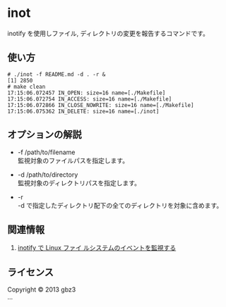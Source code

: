 inot
====
inotify を使用しファイル, ディレクトリの変更を報告するコマンドです。  

使い方
------

```
# ./inot -f README.md -d . -r &
[1] 2850
# make clean
17:15:06.072457 IN_OPEN: size=16 name=[./Makefile]
17:15:06.072754 IN_ACCESS: size=16 name=[./Makefile]
17:15:06.072866 IN_CLOSE_NOWRITE: size=16 name=[./Makefile]
17:15:06.075362 IN_DELETE: size=16 name=[./inot]
```

オプションの解説
----------------

+ -f /path/to/filename  
    監視対象のファイルパスを指定します。

+ -d /path/to/directory  
    監視対象のディレクトリパスを指定します。

+ -r  
    -d で指定したディレクトリ配下の全てのディレクトリを対象に含めます。

関連情報
--------

1. [inotify で Linux ファイ ルシステムのイベントを監視する](http://www.ibm.com/developerworks/jp/linux/library/l-inotify/ "inotify で Linux ファイルシステムのイベントを監視する")

ライセンス
----------
Copyright &copy; 2013 gbz3  
...

